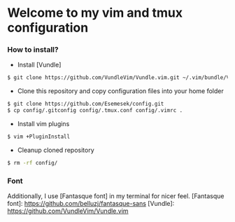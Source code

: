 # Welcome to my vim and tmux configuration
### How to install?
* Install [Vundle]
```bash
$ git clone https://github.com/VundleVim/Vundle.vim.git ~/.vim/bundle/Vundle.vim
```
* Clone this repository and copy configuration files into your home folder
```bash
$ git clone https://github.com/Esemesek/config.git
$ cp config/.gitconfig config/.tmux.conf config/.vimrc .
```
* Install vim plugins
```bash
$ vim +PluginInstall
```

* Cleanup cloned repository
```bash
$ rm -rf config/
```
### Font
Additionally, I use [Fantasque font] in my terminal for nicer feel.
[Fantasque font]: https://github.com/belluzj/fantasque-sans
[Vundle]: https://github.com/VundleVim/Vundle.vim
